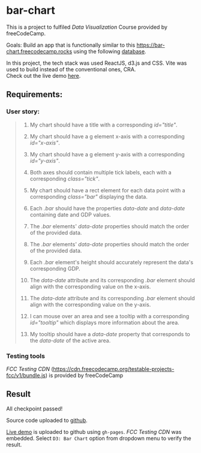 # bar-chart

This is a project to fulfiled _Data Visualization_ Course provided by freeCodeCamp.

Goals: Build an app that is functionally similar to this https://bar-chart.freecodecamp.rocks using the following [database](https://raw.githubusercontent.com/freeCodeCamp/ProjectReferenceData/master/GDP-data.json).

In this project, the tech stack was used ReactJS, d3.js and CSS. Vite was used to build instead of the conventional ones, CRA.<br>
Check out the live demo [here](https://ndtrung-dev.github.io/bar-chart).

## Requirements:

### User story:

> 1. My chart should have a title with a corresponding _id="title"_.
>
> 1. My chart should have a g element x-axis with a corresponding _id="x-axis"_.
>
> 1. My chart should have a g element y-axis with a corresponding _id="y-axis"_.
>
> 1. Both axes should contain multiple tick labels, each with a corresponding _class="tick"_.
>
> 1. My chart should have a rect element for each data point with a corresponding _class="bar"_ displaying the data.
>
> 1. Each _.bar_ should have the properties _data-date_ and _data-date_ containing date and GDP values.
>
> 1. The _.bar_ elements' _data-date_ properties should match the order of the provided data.
>
> 1. The _.bar_ elements' _data-date_ properties should match the order of the provided data.
>
> 1. Each _.bar_ element's height should accurately represent the data's corresponding GDP.
>
> 1. The _data-date_ attribute and its corresponding _.bar_ element should align with the corresponding value on the x-axis.
>
> 1. The _data-date_ attribute and its corresponding _.bar_ element should align with the corresponding value on the y-axis.
>
> 1. I can mouse over an area and see a tooltip with a corresponding _id="tooltip"_ which displays more information about the area.
>
> 1. My tooltip should have a _data-date_ property that corresponds to the _data-date_ of the active area.

### Testing tools

<em>FCC Testing CDN</em> (https://cdn.freecodecamp.org/testable-projects-fcc/v1/bundle.js) is provided by freeCodeCamp

## Result

All checkpoint passed!

Source code uploaded to [github](https://github.com/ndtrung-dev/bar-chart).

[Live demo](https://ndtrung-dev.github.io/bar-chart) is uploaded to github using <code>gh-pages</code>. <em>FCC Testing CDN</em> was embedded. Select <code>D3: Bar Chart</code> option from dropdown menu to verify the result.

